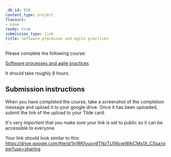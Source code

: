 ```yaml
---
_db_id: 928
content_type: project
flavours:
- none
ready: true
submission_type: link
title: Software processes and agile practices
---
```


Please complete the following course: 

[Software processes and agile practices](https://www.coursera.org/learn/software-processes-and-agile-practices)

It should take roughly 8 hours.

## Submission instructions

When you have completed the course, take a screenshot of the completion message and upload it to your google drive. Once it has been uploaded, submit the link of the upload to your Tilde card.

It's very *important* that you make sure your link is set to public so it can be accessible to everyone.

Your link should look similar to this: 
https://drive.google.com/file/d/1n1RKfyuov9TNzTU56cwWAiCMs1X_C5sa/view?usp=sharing